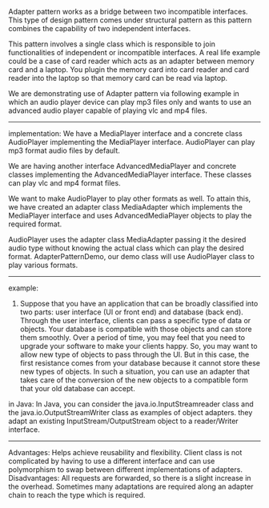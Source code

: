 Adapter pattern works as a bridge between two incompatible interfaces.
This type of design pattern comes under structural pattern as this pattern combines the
capability of two independent interfaces.

This pattern involves a single class which is responsible to join functionalities
of independent or incompatible interfaces. A real life example could be a case of card reader which acts
as an adapter between memory card and a laptop. You plugin the memory card into card reader
and card reader into the laptop so that memory card can be read via laptop.

We are demonstrating use of Adapter pattern via following example in which an audio player device
can play mp3 files only and wants to use an advanced audio player capable of playing vlc and mp4 files.
******************
implementation:
We have a MediaPlayer interface and a concrete class AudioPlayer implementing the MediaPlayer interface.
AudioPlayer can play mp3 format audio files by default.

We are having another interface AdvancedMediaPlayer and concrete classes implementing the AdvancedMediaPlayer interface.
These classes can play vlc and mp4 format files.

We want to make AudioPlayer to play other formats as well. To attain this, we have created an adapter class
MediaAdapter which implements the MediaPlayer interface and uses AdvancedMediaPlayer objects to play the required format.

AudioPlayer uses the adapter class MediaAdapter passing it the desired audio type without knowing the actual class
which can play the desired format. AdapterPatternDemo, our demo class will use AudioPlayer class to play various formats.
*****************
example:
1) Suppose that you have an application that can be broadly classified into two parts: user
   interface (UI or front end) and database (back end). Through the user interface, clients
   can pass a specific type of data or objects. Your database is compatible with those objects
   and can store them smoothly. Over a period of time, you may feel that you need to
   upgrade your software to make your clients happy. So, you may want to allow new type
   of objects to pass through the UI. But in this case, the first resistance comes from your
   database because it cannot store these new types of objects. In such a situation, you can
   use an adapter that takes care of the conversion of the new objects to a compatible form
   that your old database can accept.

in Java:
   In Java, you can consider the java.io.InputStreamreader class and the
   java.io.OutputStreamWriter class as examples of object adapters. they adapt an
   existing InputStream/OutputStream object to a reader/Writer interface.

*****************
Advantages:
    Helps achieve reusability and flexibility.
    Client class is not complicated by having to use a different interface and can use polymorphism
    to swap between different implementations of adapters.
Disadvantages:
    All requests are forwarded, so there is a slight increase in the overhead.
    Sometimes many adaptations are required along an adapter chain to reach the type which is required.
